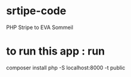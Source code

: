 # srtipe-code
PHP Stripe to EVA Sommeil

# to run this app : run 
composer install
php -S localhost:8000 -t public